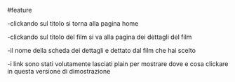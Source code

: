 #feature

-clickando sul titolo si torna alla pagina home

-clickando sul titolo del film si va alla pagina dei dettagli del film

-il nome della scheda dei dettagli e dettato dal film che hai scelto

-i link sono stati volutamente lasciati plain per mostrare dove e cosa clickare in questa versione di dimostrazione